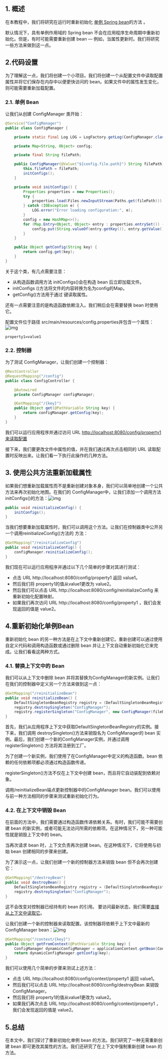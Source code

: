 ## 1. 概述

在本教程中，我们将研究在运行时重新初始化 [单例 Spring bean](https://www.baeldung.com/spring-bean-scopes#singleton)的方法 。

默认情况下，具有单例作用域的 Spring bean 不会在应用程序生命周期中重新初始化。但是，有时可能需要重新创建 bean — 例如，当属性更新时。我们将研究一些方法来做到这一点。

## 2.代码设置

为了理解这一点，我们将创建一个小项目。我们将创建一个从配置文件中读取配置属性并将它们保存在内存中以便更快访问的 bean。如果文件中的属性发生变化，则可能需要重新加载配置。

### 2.1. 单例 Bean

让我们从创建 ConfigManager 类开始：

```java
@Service("ConfigManager")
public class ConfigManager {

    private static final Log LOG = LogFactory.getLog(ConfigManager.class);

    private Map<String, Object> config;

    private final String filePath;

    public ConfigManager(@Value("${config.file.path}") String filePath) {
        this.filePath = filePath;
        initConfigs();
    }

    private void initConfigs() {
        Properties properties = new Properties();
        try {
            properties.load(Files.newInputStream(Paths.get(filePath)));
        } catch (IOException e) {
            LOG.error("Error loading configuration:", e);
        }
        config = new HashMap<>();
        for (Map.Entry<Object, Object> entry : properties.entrySet()) {
            config.put(String.valueOf(entry.getKey()), entry.getValue());
        }
    }

    public Object getConfig(String key) {
        return config.get(key);
    }
}

```

关于这个类，有几点需要注意：

-   从构造函数调用方法 initConfigs()会在构造 bean 后立即加载文件。
-   initConfigs ()方法将文件的内容转换为名为config的Map。
-   getConfig()方法用于通过 键读取属性。

还有一点需要注意的是构造函数依赖注入。我们稍后会在需要替换 bean 时使用它。

配置文件位于路径 src/main/resources/config.properties并包含一个属性：![img]()

```properties
property1=value1

```

### 2.2. 控制器

为了测试 ConfigManager，让我们创建一个控制器：

```java
@RestController
@RequestMapping("/config")
public class ConfigController {

    @Autowired
    private ConfigManager configManager;

    @GetMapping("/{key}")
    public Object get(@PathVariable String key) {
        return configManager.getConfig(key);
    }
}

```

我们可以运行应用程序并通过访问 URL [http://localhost:8080/config/property1来读取配置](http://localhost:8080/config/property1)

接下来，我们要更改文件中属性的值，并在我们通过再次点击相同的 URL 读取配置时反映出来。让我们看一下执行此操作的几种方法。

## 3. 使用公共方法重新加载属性

如果我们想重新加载属性而不是重新创建对象本身，我们可以简单地创建一个公共方法来再次初始化地图。在我们的 ConfigManager中，让我们添加一个调用方法initConfigs()的方法：![img]()

```java
public void reinitializeConfig() {
    initConfigs();
}

```

当我们想要重新加载属性时，我们可以调用这个方法。让我们在控制器类中公开另一个调用reinitializeConfig()方法的 方法：

```java
@GetMapping("/reinitializeConfig")
public void reinitializeConfig() {
    configManager.reinitializeConfig();
}

```

我们现在可以运行应用程序并通过以下几个简单的步骤对其进行测试：

-   点击 URL http://localhost:8080/config/property1 返回 value1。
-   然后我们将 property1的值从value1更改为 value2。
-   然后我们可以点击 URL http://localhost:8080/config/reinitializeConfig 来重新初始化配置映射。
-   如果我们再次访问 URL http://localhost:8080/config/property1 ，我们会发现返回的值是 value2。

## 4.重新初始化单例Bean

重新初始化 bean 的另一种方法是在上下文中重新创建它。重新创建可以通过使用自定义代码和调用构造函数或通过删除 bean 并让上下文自动重新初始化它来完成。让我们看看这两种方式。

### 4.1. 替换上下文中的 Bean

我们可以从上下文中删除 bean 并将其替换为ConfigManager的新实例。让我们在我们的控制器中定义另一个方法来做到这一点：

```java
@GetMapping("/reinitializeBean")
public void reinitializeBean() {
    DefaultSingletonBeanRegistry registry = (DefaultSingletonBeanRegistry) applicationContext.getAutowireCapableBeanFactory();
    registry.destroySingleton("ConfigManager");
    registry.registerSingleton("ConfigManager", new ConfigManager(filePath)); 
}

```

首先，我们从应用程序上下文中获取DefaultSingletonBeanRegistry的实例。接下来，我们调用 destroySingleton()方法来销毁名为 ConfigManager的 bean 实例。最后，我们创建一个新的ConfigManager实例，并通过调用registerSingleton() 方法将其注册到工厂。

为了创建一个新实例，我们使用了在ConfigManager中定义的构造函数。bean 依赖的任何依赖项都必须通过构造函数传递。

registerSingleton()方法不仅在上下文中创建 bean，而且将它自动装配到依赖对象。 

调用/reinitializeBean端点更新控制器中的ConfigManager bean。我们可以使用与前一种方法相同的步骤来测试重新初始化行为。

### 4.2. 在上下文中销毁 Bean

在前面的方法中，我们需要通过构造函数传递依赖关系。有时，我们可能不需要创建 bean 的新实例，或者可能无法访问所需的依赖项。在这种情况下，另一种可能性就是销毁上下文中的 bean。

当再次请求 bean 时，上下文负责再次创建 bean。在这种情况下，它将使用与初始 bean 创建相同的步骤来创建。

为了演示这一点，让我们创建一个新的控制器方法来销毁 bean 但不会再次创建它：

```java
@GetMapping("/destroyBean")
public void destroyBean() {
    DefaultSingletonBeanRegistry registry = (DefaultSingletonBeanRegistry) applicationContext.getAutowireCapableBeanFactory();
    registry.destroySingleton("ConfigManager");
}

```

这不会改变对控制器已经持有的 bean 的引用。 要访问最新状态，我们需要[直接从上下文中读取它](https://www.baeldung.com/spring-getbean)。

让我们创建一个新的控制器来读取配置。该控制器将依赖于上下文中最新的 ConfigManager bean：![img]()

```java
@GetMapping("/context/{key}")
public Object getFromContext(@PathVariable String key) {
    ConfigManager dynamicConfigManager = applicationContext.getBean(ConfigManager.class);
    return dynamicConfigManager.getConfig(key);
}

```

我们可以使用几个简单的步骤来测试上述方法：

-   点击 URL http://localhost:8080/config/context/property1 返回 value1。
-   然后我们可以点击 URL http://localhost:8080/config/destroyBean 来销毁 ConfigManager。
-   然后我们将 property1的值从value1更改为 value2。
-   如果我们再次点击 URL http://localhost:8080/config/context/property1 ，我们会发现返回的值是 value2。

## 5.总结

在本文中，我们探讨了重新初始化单例 bean 的方法。我们研究了一种无需重新创建 bean 即可更改其属性的方法。我们还研究了在上下文中强制重新创建 bean 的方法。